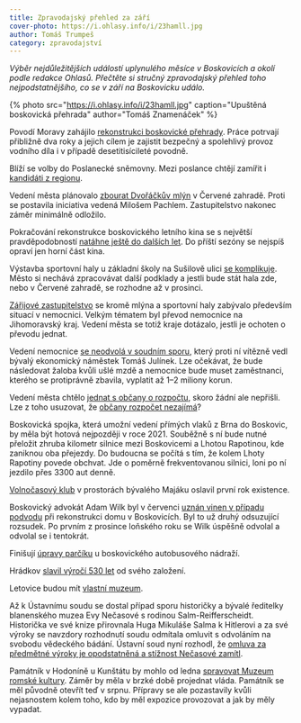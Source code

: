 ```yaml
---
title: Zpravodajský přehled za září
cover-photo: https://i.ohlasy.info/i/23hamll.jpg
author: Tomáš Trumpeš
category: zpravodajství
---
```


*Výběr nejdůležitějších událostí uplynulého měsíce v Boskovicích a okolí podle redakce Ohlasů. Přečtěte si stručný zpravodajský přehled toho nejpodstatnějšího, co se v září na Boskovicku událo.*

{% photo src="https://i.ohlasy.info/i/23hamll.jpg" caption="Upuštěná boskovická přehrada" author="Tomáš Znamenáček" %}

Povodí Moravy zahájilo [rekonstrukci boskovické přehrady](http://www.pmo.cz/cz/media/tiskove-zpravy/povodi-moravy-zahajuje-rekonstrukci-vd-boskovice/). Práce potrvají přibližně dva roky a jejich cílem je zajistit bezpečný a spolehlivý provoz vodního díla i v případě desetitisícileté povodně.

Blíží se volby do Poslanecké sněmovny. Mezi poslance chtějí zamířit i [kandidáti z regionu](http://www.ohlasy.info/clanky/2017/09/snemovna-kandidati.html).

Vedení města plánovalo [zbourat Dvořáčkův mlýn](http://www.ohlasy.info/clanky/2017/09/dvorackuv-mlyn.html) v Červené zahradě. Proti se postavila iniciativa vedená Milošem Pachlem. Zastupitelstvo nakonec záměr minimálně odložilo.

Pokračování rekonstrukce boskovického letního kina se s největší pravděpodobností [natáhne ještě do dalších let](http://www.ohlasy.info/clanky/2017/09/letnak-opravy.html). Do příští sezóny se nejspíš opraví jen horní část kina.

Výstavba sportovní haly u základní školy na Sušilově ulici [se komplikuje](http://www.ohlasy.info/clanky/2017/09/hala-susilova.html). Město si nechává zpracovávat další podklady a jestli bude stát hala zde, nebo v Červené zahradě, se rozhodne až v prosinci.

[Zářijové zastupitelstvo](http://www.ohlasy.info/clanky/2017/09/zastupitelstvo.html) se kromě mlýna a sportovní haly zabývalo především situací v nemocnici. Velkým tématem byl převod nemocnice na Jihomoravský kraj. Vedení města se totiž kraje dotázalo, jestli je ochoten o převodu jednat.

Vedení nemocnice [se neodvolá v soudním sporu](http://www.ohlasy.info/clanky/2017/09/julinek-odvolani.html), který proti ní vítězně vedl bývalý ekonomický náměstek Tomáš Julínek. Lze očekávat, že bude následovat žaloba kvůli ušlé mzdě a nemocnice bude muset zaměstnanci, kterého se protiprávně zbavila, vyplatit až 1–2 miliony korun.

Vedení města chtělo [jednat s občany o rozpočtu](http://boskovice.cz/vedeni-mesta-jednalo-s-obcany-o-rozpoctu/d-31530/p1=1019), skoro žádní ale nepřišli. Lze z toho usuzovat, že [občany rozpočet nezajímá](http://www.ohlasy.info/clanky/2017/09/komentar-ankety.html)?

Boskovická spojka, která umožní vedení přímých vlaků z Brna do Boskovic, by měla být hotová nejpozději v roce 2021. Souběžně s ní bude nutné přeložit zhruba kilometr silnice mezi Boskovicemi a Lhotou Rapotinou, kde zaniknou oba přejezdy. Do budoucna se počítá s tím, že kolem Lhoty Rapotiny povede obchvat. Jde o poměrně frekventovanou silnici, loni po ní jezdilo přes 3300 aut denně.

[Volnočasový klub](http://www.ohlasy.info/clanky/2017/09/rozhovor-kratochvil.html) v prostorách bývalého Majáku oslavil první rok existence.

Boskovický advokát Adam Wilk byl v červenci [uznán vinen v případu podvodu](https://www.novinky.cz/krimi/435193-advokat-mel-objednat-okna-a-fakturu-hodit-na-bileho-kone-opijejiciho-se-vyslouzileho-hornika.html) při rekonstrukci domu v Boskovicích. Byl to už druhý odsuzující rozsudek. Po prvním z prosince loňského roku se Wilk úspěšně odvolal a odvolal se i tentokrát.

Finišují [úpravy parčíku](http://zrcadlo.net/clanky/Lide-budou-moci-jiz-brzy-posedet-v-parciku-u-boskovickeho-nadrazi-4355/) u boskovického autobusového nádraží.

Hrádkov [slavil výročí 530 let](http://boskovice.cz/hradkov-slavil-vyroci/d-31508/p1=1019) od svého založení.

Letovice budou mít [vlastní muzeum](http://blanensky.denik.cz/zpravy_region/letovice-budou-mit-vlastni-muzeum-vytvari-expozice-v-planu-jsou-i-besedy-20170929.html).

Až k Ústavnímu soudu se dostal případ sporu historičky a bývalé ředitelky blanenského muzea Evy Nečasové s rodinou Salm-Reifferscheidt. Historička ve své knize přirovnala Huga Mikuláše Salma k Hitlerovi a za své výroky se navzdory rozhodnutí soudu odmítala omluvit s odvoláním na svobodu vědeckého bádání. Ústavní soud nyní rozhodl, že [omluva za předmětné výroky je opodstatněná a stížnost Nečasové zamítl](https://zpravy.aktualne.cz/domaci/rozhodnuti-ustavniho-soudu-ve-sporu-historicky-a-rodu-salmu/r~cd9eaf26a2af11e78dfa0025900fea04/?redirected=1506699190).

Památník v Hodoníně u Kunštátu by mohlo od ledna [spravovat Muzeum romské kultury](http://www.romea.cz/cz/zpravodajstvi/domaci/pamatnik-v-hodonine-u-kunstatu-by-mohlo-spravovat-muzeum-romske-kultury). Záměr by měla v brzké době projednat vláda. Památník se měl původně otevřít teď v srpnu. Přípravy se ale pozastavily kvůli nejasnostem kolem toho, kdo by měl expozice provozovat a jak by měly vypadat.
